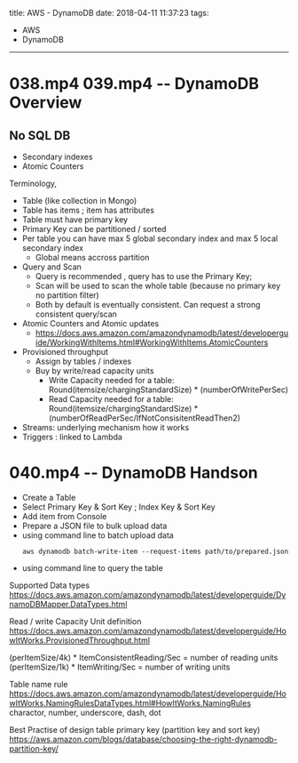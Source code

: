 title: AWS - DynamoDB
date: 2018-04-11 11:37:23
tags:
- AWS
- DynamoDB
---


# 038.mp4 039.mp4 -- DynamoDB Overview


## No SQL DB

* Secondary indexes
* Atomic Counters

Terminology,
* Table (like collection in Mongo)
* Table has items ; item has attributes
* Table must have primary key
* Primary Key can be partitioned / sorted
* Per table you can have max 5 global secondary index and max 5 local secondary index
  * Global means accross partition
* Query and Scan
  * Query is recommended , query has to use the Primary Key;
  * Scan will be used to scan the whole table (because no primary key no partition filter)
  * Both by default is eventually consistent. Can request a strong consistent query/scan
* Atomic Counters and Atomic updates
  * https://docs.aws.amazon.com/amazondynamodb/latest/developerguide/WorkingWithItems.html#WorkingWithItems.AtomicCounters
* Provisioned throughput
  * Assign by tables / indexes
  * Buy by write/read capacity units
    * Write Capacity needed for a table: Round(itemsize/chargingStandardSize) * (numberOfWritePerSec)
    * Read Capacity needed for a table: Round(itemsize/chargingStandardSize) * (numberOfReadPerSec/IfNotConsisitentReadThen2)
* Streams: underlying mechanism how it works
* Triggers : linked to Lambda

# 040.mp4 -- DynamoDB Handson

* Create a Table
* Select Primary Key & Sort Key ; Index Key & Sort Key
* Add item from Console
* Prepare a JSON file to bulk upload data
* using command line to batch upload data
  ```command
  aws dynamodb batch-write-item --request-items path/to/prepared.json
  ```
* using command line to query the table



Supported Data types
https://docs.aws.amazon.com/amazondynamodb/latest/developerguide/DynamoDBMapper.DataTypes.html


Read / write Capacity Unit definition
https://docs.aws.amazon.com/amazondynamodb/latest/developerguide/HowItWorks.ProvisionedThroughput.html

(perItemSize/4k) * ItemConsistentReading/Sec = number of reading units
(perItemSize/1k) * ItemWriting/Sec = number of writing units

Table name rule
https://docs.aws.amazon.com/amazondynamodb/latest/developerguide/HowItWorks.NamingRulesDataTypes.html#HowItWorks.NamingRules
charactor, number, underscore, dash, dot

Best Practise of design table primary key (partition key and sort key)
https://aws.amazon.com/blogs/database/choosing-the-right-dynamodb-partition-key/
